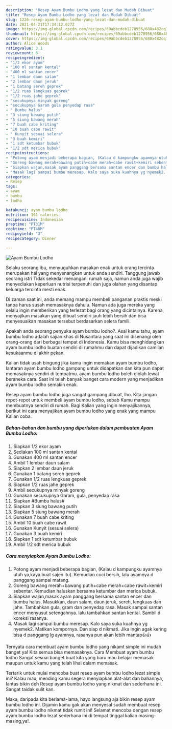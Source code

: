 ```yaml
---
description: "Resep Ayam Bumbu Lodho yang lezat dan Mudah Dibuat"
title: "Resep Ayam Bumbu Lodho yang lezat dan Mudah Dibuat"
slug: 1226-resep-ayam-bumbu-lodho-yang-lezat-dan-mudah-dibuat
date: 2021-04-21T17:34:12.027Z
image: https://img-global.cpcdn.com/recipes/69abbcdeb1278956/680x482cq70/ayam-bumbu-lodho-foto-resep-utama.jpg
thumbnail: https://img-global.cpcdn.com/recipes/69abbcdeb1278956/680x482cq70/ayam-bumbu-lodho-foto-resep-utama.jpg
cover: https://img-global.cpcdn.com/recipes/69abbcdeb1278956/680x482cq70/ayam-bumbu-lodho-foto-resep-utama.jpg
author: Alice Woods
ratingvalue: 3.1
reviewcount: 6
recipeingredient:
- "1/2 ekor ayam"
- "100 ml santan kental"
- "400 ml santan encer"
- "1 lembar daun salam"
- "2 lembar daun jeruk"
- "1 batang sereh geprek"
- "1/2 ruas lengkuas geprek"
- "1/2 ruas jahe geprek"
- "secukupnya minyak goreng"
- "secukupnya Garam gula penyedap rasa"
- " Bumbu halus"
- "3 siung bawang putih"
- "5 siung bawang merah"
- "7 buah cabe kriting"
- "10 buah cabe rawit"
- " Kunyit sesuai selera"
- "3 buah kemiri"
- "1 sdt ketumbar bubuk"
- "1/2 sdt merica bubuk"
recipeinstructions:
- "Potong ayam menjadi beberapa bagian, (Kalau d kampungku ayamnya utuh ya,kaya buat sajen itu). Kemudian cuci bersih, lalu ayamnya d panggang sampai matang."
- "Goreng bawang merah+bawang putih+cabe merah+cabe rawit+kemiri sebentar. Kemudian haluskan bersama ketumbar dan merica bubuk."
- "Siapkan wajan,masak ayam panggang bersama santan encer dan bumbu halus. Masukkan, daun salam, daun jeruk, sereh, lengkuas dan jahe. Tambahkan gula, gram dan penyedap rasa. Masak sampai santan encer menyusut setengahnya. lalu tambahkan santan kental. Sambil d koreksi rasanya."
- "Masak lagi sampai bumbu meresap. Kalo saya suka kuahnya yg nyemek2. Matikan kompornya. Dan siap d nikmati. Jika ingin agak kering bisa d panggang lg ayamnya, rasanya pun akan lebih mantap👍👍"
categories:
- Resep
tags:
- ayam
- bumbu
- lodho

katakunci: ayam bumbu lodho 
nutrition: 161 calories
recipecuisine: Indonesian
preptime: "PT31M"
cooktime: "PT48M"
recipeyield: "3"
recipecategory: Dinner

---
```



![Ayam Bumbu Lodho](https://img-global.cpcdn.com/recipes/69abbcdeb1278956/680x482cq70/ayam-bumbu-lodho-foto-resep-utama.jpg)

Selaku seorang ibu, menyuguhkan masakan enak untuk orang tercinta merupakan hal yang menyenangkan untuk anda sendiri. Tanggung jawab seorang istri Tidak sekedar menangani rumah saja, namun anda juga wajib menyediakan keperluan nutrisi terpenuhi dan juga olahan yang disantap keluarga tercinta mesti enak.

Di zaman  saat ini, anda memang mampu membeli panganan praktis meski tanpa harus susah memasaknya dahulu. Namun ada juga mereka yang selalu ingin memberikan yang terlezat bagi orang yang dicintainya. Karena, menyajikan masakan yang dibuat sendiri jauh lebih bersih dan bisa menyesuaikan masakan tersebut berdasarkan selera famili. 



Apakah anda seorang penyuka ayam bumbu lodho?. Asal kamu tahu, ayam bumbu lodho adalah sajian khas di Nusantara yang saat ini disenangi oleh orang-orang dari berbagai tempat di Indonesia. Kamu bisa menghidangkan ayam bumbu lodho buatan sendiri di rumahmu dan dapat dijadikan camilan kesukaanmu di akhir pekan.

Kalian tidak usah bingung jika kamu ingin memakan ayam bumbu lodho, lantaran ayam bumbu lodho gampang untuk didapatkan dan kita pun dapat memasaknya sendiri di tempatmu. ayam bumbu lodho boleh diolah lewat beraneka cara. Saat ini telah banyak banget cara modern yang menjadikan ayam bumbu lodho semakin enak.

Resep ayam bumbu lodho juga sangat gampang dibuat, lho. Kita jangan repot-repot untuk membeli ayam bumbu lodho, sebab Kamu mampu membuatnya sendiri di rumah. Bagi Kalian yang ingin menyajikannya, berikut ini cara menyajikan ayam bumbu lodho yang enak yang mampu Kalian coba.

<!--inarticleads1-->

##### Bahan-bahan dan bumbu yang diperlukan dalam pembuatan Ayam Bumbu Lodho:

1. Siapkan 1/2 ekor ayam
1. Sediakan 100 ml santan kental
1. Gunakan 400 ml santan encer
1. Ambil 1 lembar daun salam
1. Siapkan 2 lembar daun jeruk
1. Gunakan 1 batang sereh geprek
1. Gunakan 1/2 ruas lengkuas geprek
1. Siapkan 1/2 ruas jahe geprek
1. Ambil secukupnya minyak goreng
1. Gunakan secukupnya Garam, gula, penyedap rasa
1. Siapkan  #Bumbu halus#
1. Siapkan 3 siung bawang putih
1. Siapkan 5 siung bawang merah
1. Gunakan 7 buah cabe kriting
1. Ambil 10 buah cabe rawit
1. Gunakan  Kunyit (sesuai selera)
1. Gunakan 3 buah kemiri
1. Siapkan 1 sdt ketumbar bubuk
1. Ambil 1/2 sdt merica bubuk




<!--inarticleads2-->

##### Cara menyiapkan Ayam Bumbu Lodho:

1. Potong ayam menjadi beberapa bagian, (Kalau d kampungku ayamnya utuh ya,kaya buat sajen itu). Kemudian cuci bersih, lalu ayamnya d panggang sampai matang.
1. Goreng bawang merah+bawang putih+cabe merah+cabe rawit+kemiri sebentar. Kemudian haluskan bersama ketumbar dan merica bubuk.
1. Siapkan wajan,masak ayam panggang bersama santan encer dan bumbu halus. Masukkan, daun salam, daun jeruk, sereh, lengkuas dan jahe. Tambahkan gula, gram dan penyedap rasa. Masak sampai santan encer menyusut setengahnya. lalu tambahkan santan kental. Sambil d koreksi rasanya.
1. Masak lagi sampai bumbu meresap. Kalo saya suka kuahnya yg nyemek2. Matikan kompornya. Dan siap d nikmati. Jika ingin agak kering bisa d panggang lg ayamnya, rasanya pun akan lebih mantap👍👍




Ternyata cara membuat ayam bumbu lodho yang nikamt simple ini mudah banget ya! Kita semua bisa memasaknya. Cara Membuat ayam bumbu lodho Sangat sesuai banget buat kita yang baru mau belajar memasak maupun untuk kamu yang telah lihai dalam memasak.

Tertarik untuk mulai mencoba buat resep ayam bumbu lodho lezat simple ini? Kalau mau, mending kamu segera menyiapkan alat-alat dan bahannya, lantas bikin deh Resep ayam bumbu lodho yang nikmat dan sederhana ini. Sangat taidak sulit kan. 

Maka, daripada kita berlama-lama, hayo langsung aja bikin resep ayam bumbu lodho ini. Dijamin kamu gak akan menyesal sudah membuat resep ayam bumbu lodho nikmat tidak rumit ini! Selamat mencoba dengan resep ayam bumbu lodho lezat sederhana ini di tempat tinggal kalian masing-masing,ya!.

